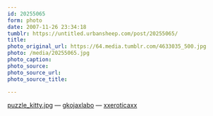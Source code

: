 ```yaml
---
id: 20255065
form: photo
date: 2007-11-26 23:34:18
tumblr: https://untitled.urbansheep.com/post/20255065/
title:
photo_original_url: https://64.media.tumblr.com/4633035_500.jpg
photo: /media/20255065.jpg
photo_caption: 
photo_source:
photo_source_url:
photo_source_title:

---
```


<p><a href="http://www.planetdan.net/pics/misc/puzzle_kitty.jpg">puzzle_kitty.jpg</a> — <a href="http://gkojaxlabo.tumblr.com/">gkojaxlabo</a> — <a href="http://xxeroticaxx.tumblr.com/">xxeroticaxx</a></p>
